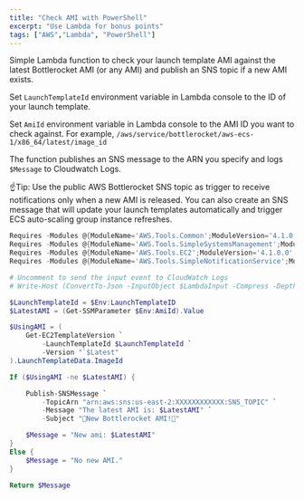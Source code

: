 ```yaml
---
title: "Check AMI with PowerShell"
excerpt: "Use Lambda for bonus points"
tags: ["AWS","Lambda", "PowerShell"]
---
```


Simple Lambda function to check your launch template AMI against the latest Bottlerocket AMI (or any AMI) and publish an SNS topic if a new AMI exists.

Set `LaunchTemplateId` environment variable in Lambda console to the ID of your launch template.

Set `AmiId` environment variable in Lambda console to the AMI ID you want to check against. For example, `/aws/service/bottlerocket/aws-ecs-1/x86_64/latest/image_id`

The function publishes an SNS message to the ARN you specify and logs `$Message` to Cloudwatch Logs.

☝Tip: Use the public AWS Bottlerocket SNS topic as trigger to receive notifications only when a new AMI is released. You can also create an SNS message that will update your launch templates automatically and trigger ECS auto-scaling group instance refreshes.

```powershell
Requires -Modules @{ModuleName='AWS.Tools.Common';ModuleVersion='4.1.0.0';}
Requires -Modules @{ModuleName='AWS.Tools.SimpleSystemsManagement';ModuleVersion='4.1.0.0';}
Requires -Modules @{ModuleName='AWS.Tools.EC2';ModuleVersion='4.1.0.0';}
Requires -Modules @{ModuleName='AWS.Tools.SimpleNotificationService';ModuleVersion='4.1.0.0';}

# Uncomment to send the input event to CloudWatch Logs
# Write-Host (ConvertTo-Json -InputObject $LambdaInput -Compress -Depth 5)

$LaunchTemplateId = $Env:LaunchTemplateID
$LatestAMI = (Get-SSMParameter $Env:AmiId).Value

$UsingAMI = (
    Get-EC2TemplateVersion `
        -LaunchTemplateId $LaunchTemplateId `
        -Version "`$Latest"
).LaunchTemplateData.ImageId

If ($UsingAMI -ne $LatestAMI) {

    Publish-SNSMessage `
        -TopicArn "arn:aws:sns:us-east-2:XXXXXXXXXXXX:SNS_TOPIC" `
        -Message "The latest AMI is: $LatestAMI" `
        -Subject "🚀New Bottlerocket AMI!🚀"

    $Message = "New ami: $LatestAMI"
}
Else {
    $Message = "No new AMI."
}

Return $Message
```